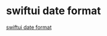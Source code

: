 # swiftui date format
[swiftui date format](https://aiwithcloud.com/2022/09/19/swiftui_date_format/)